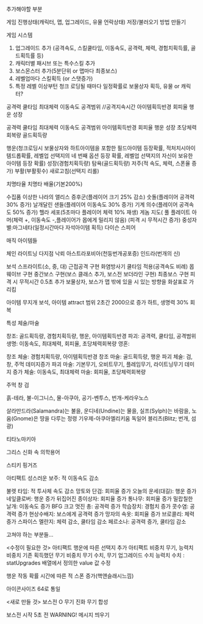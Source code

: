 추가해야할 부분

게임 진행상태(캐릭터, 맵, 업그레이드, 유물 언락상태) 저장/불러오기 방법 만들기


게임 시스템
1. 업그레이드 추가 (공격속도, 스킬쿨타임, 이동속도, 공격력, 체력, 경험치획득률, 골드획득률 등)
2. 캐릭터별 패시브 또는 특수스킬 추가
4. 보스몬스터 추가(5분단위 or 맵마다 최종보스)
5. 레벨업마다 스킬획득 (or 스탯증가)
6. 특정 레벨 이상부턴 청크 로딩될 때마다 일정확률로 보물상자 획득, 유물 or 캐릭터?


공격력
쿨타임
최대체력
이동속도
공격범위
//공격지속시간
아이템획득반경
회피율
행운
성장

공격력
쿨타임
최대체력
이동속도
공격범위
아이템획득반경
회피율
행운
성장
초당체력회복량
골드획득량


행운(청크로딩시 보물상자와 하트아이템을 포함한 필드아이템 등장확률, 적처치시아이템드롭확률, 레벨업 선택지의 네 번째 옵션 등장 확률, 레벨업 선택지의 자신이 보유한 아이템 등장 확률)
성장(경험치획득량)
탐욕(골드획득량)
저주(적 속도, 체력, 스폰율 증가)
부활(부활횟수)
새로고침(선택지 리롤)

치명타율
치명타 배율(기본200%)

수집품
이상한 나라의 앨리스 증후군(플레이어 크기 25% 감소)
숫돌(플레이어 공격력 30% 증가)
날개달린 샌들(플레이어 이동속도 30% 증가)
기계 의수(플레이어 공격속도 50% 증가)
헬라 세포(5초마다 플레이어 체력 10% 재생)
게놈 지도(
풀 플레이트 아머(체력 +, 이동속도 -,플레이어가 몹에게 밀리지 않음)
(피격 시 무적시간 증가)
중성자별:마그네타(일정시간마다 자석아이템 획득)
다이슨 스피어

매직 아이템들



체인 라이트닝
다지점 낙뢰
아스트라포비아(천둥번개공포증)
인드라(번개의 신)


보석 스프라이트(소, 중, 대)
근접공격 구현
화염방사기 쿨타임 적용(공격속도 비례)
몹 웨이브 구현
중간보스 구현(보스 클래스 추가, 보스전 보더라인 구현)
최종보스 구현
피격 시 무적시간 0.5초 추가
보물상자, 보스가 맵 밖에 있을 시 있는 방향을 화살표로 가리킴

아이템
무지개 보석, 아이템 attract 범위 2초간 2000으로 증가
하트, 생명력 30% 회복

특성
체술/마술

창조: 골드획득량, 경험치획득량, 행운, 아이템획득반경
파괴: 공격력, 쿨타임, 공격범위
생명: 이동속도, 최대체력, 회피율, 초당체력회복량
영혼: 

창조 체술: 경험치획득량, 아이템획득반경
창조 마술: 골드획득량, 행운
파괴 체술: 검, 창, 주먹 데미지증가
파괴 마술: 기본무기, 오비트무기, 플레임무기, 라이트닝무기 데미지 증가
체술: 이동속도, 최대체력
마술: 회피율, 초당체력회복량
 


주먹
창
검

흙-테라, 불-이그니스, 물-아쿠아, 공기-벤투스, 번개-케라우노스

살라만드라(Salamandra)는 불을, 운디네(Undine)는 물을, 실프(Sylph)는 바람을, 노움(Gnome)은 땅을 다루는 정령
기우제-아쿠아엘리키움
독일어 블리츠(Blitz; 번개, 섬광)

티타노마키아

그리스 신화 속 의학용어

스티키 핑거즈



아티팩트
성스러운 보주: 적 이동속도 감소

불렛 타임: 적 투사체 속도 감소
망토와 단검: 회피율 증가
오늘의 운세(대길): 행운 증가
네잎클로버: 행운 증가
뒤집어진 종이상자: 회피율 증가
통나무: 회피율 증가
밀랍칠한 날개: 이동속도 증가
BFG 크고 멋진 총: 공격력 증가
학습장치: 경험치 증가
콧수염: 공격력 증가
현상수배지: 보스에게 공격력 증가
망자의 속옷: 회피율 증가
브로콜리: 체력 증가
스파이스 멜란지: 체력 감소, 쿨타임 감소
페르소나: 공격력 증가, 쿨타임 감소




고쳐야 하는 부분들...

<수정이 필요한 것>
아티팩트 행운에 따른 선택지 추가
아티팩트 비중치
무기, 능력치 비중치
기존 획득했던 무기 비중치
무기 수치, 무기 업그레이드 수치
능력치 수치 : statUpgrades 배열에서 정의한 value 값 수정

행운 작동 확률
시간에 따른 적 스폰 증가(핵앤슬래시느낌)


아이콘사이즈 64로 통일


<새로 만들 것>
보스전 O
무기 진화
무기 합성

보스전 시작 5초 전 WARNING! 메시지 띄우기

